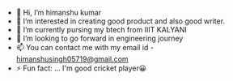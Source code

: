 - 👋 Hi, I’m himanshu kumar
- 👀 I’m interested in creating good product and also good writer.
- 🌱 I’m currently pursing my btech from IIIT KALYANI 
- 💞️ I’m looking to go forward in engineering journey 
- 📫 You can contact me with my email id - himanshusingh05719@gmail.com
- ⚡ Fun fact: ... I'm good cricket player😀

<!---
karan5719/karan5719 is a ✨ special ✨ repository because its `README.md` (this file) appears on your GitHub profile.
You can click the Preview link to take a look at your changes.
--->
